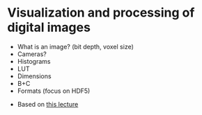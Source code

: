 # Visualization and processing of digital images

- What is an image? (bit depth, voxel size)  
- Cameras?  
- Histograms  
- LUT  
- Dimensions  
- B+C  
- Formats (focus on HDF5)  
* Based on [this lecture](https://zenodo.org/records/16920046)
